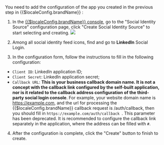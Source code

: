 <IntegrationDetailCard :title="`Fill in the LinkedIn app configuration in ${$localeConfig.brandName}`">

You need to add the configuration of the app you created in the previous step in {{$localeConfig.brandName}} :

1. In the [{{$localeConfig.brandName}} console](https://console.authing.cn), go to the "Social Identity Source" configuration page, click "Create Social Identity Source" to start selecting and creating.
![](~@imagesEnUs/connections/facebook/facebook_7.png)

2. Among all social identity feed icons, find and go to **LinkedIn** Social Login.
3. In the configuration form, follow the instructions to fill in the following configuration:

- `Client ID`: LinkedIn application ID;
- `Client Secret`: LinkedIn application secret;
- `Callback URL`: **This is your business callback domain name. It is not a concept with the callback link configured by the self-built application, nor is it related to the callback address configuration of the third-party social login console**. For example, your website domain name is https://example.com, and the url for processing the {{$localeConfig.brandName}} callback request is /auth/callback, then you should fill in `https://example.com/auth/callback `. This parameter has been deprecated. It is recommended to configure the callback link separately in the application, where the address can be filled with `#`.


4. After the configuration is complete, click the "Create" button to finish to create.

</IntegrationDetailCard>
